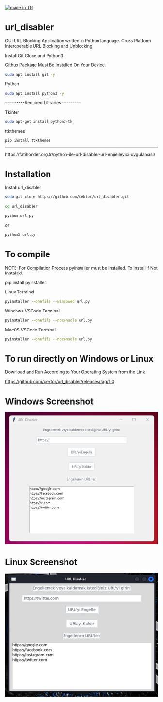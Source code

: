 <a href="#">
    <img src="https://raw.githubusercontent.com/pedromxavier/flag-badges/main/badges/TR.svg" alt="made in TR">
</a>

# url_disabler
GUI URL Blocking Application written in Python language. Cross Platform Interoperable URL Blocking and Unblocking

Install Git Clone and Python3

Github Package Must Be Installed On Your Device.
```bash
sudo apt install git -y
```
Python
```bash
sudo apt install python3 -y
```
----------Required Libraries----------

Tkinter
```bash
sudo apt-get install python3-tk
```

ttkthemes
```bash
pip install ttkthemes
```

----------------------------------
https://fatihonder.org.tr/python-ile-url-disabler-url-engelleyici-uygulamasi/

# Installation
Install url_disabler


```bash
sudo git clone https://github.com/cektor/url_disabler.git
```
```bash
cd url_disabler
```

```bash
python url.py
```
or

```bash
python3 url.py

```

# To compile

NOTE: For Compilation Process pyinstaller must be installed. To Install If Not Installed.

pip install pyinstaller 

Linux Terminal 
```bash
pyinstaller --onefile --windowed url.py
```

Windows VSCode Terminal 
```bash
pyinstaller --onefile --noconsole url.py
```

MacOS VSCode Terminal 
```bash
pyinstaller --onefile --noconsole url.py
```

# To run directly on Windows or Linux
Download and Run According to Your Operating System from the Link

https://github.com/cektor/url_disabler/releases/tag/1.0


# Windows Screenshot

![app](url_windows.png) 

# Linux Screenshot

![app](url_linux.png) 
